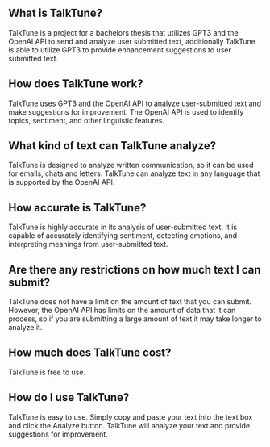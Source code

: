 
## What is TalkTune?
TalkTune is a project for a bachelors thesis that utilizes GPT3 and the OpenAI API to send and analyze user submitted text, additionally TalkTune is able to utilize GPT3 to provide enhancement suggestions to user submitted text.

## How does TalkTune work?
TalkTune uses GPT3 and the OpenAI API to analyze user-submitted text and make suggestions for improvement. The OpenAI API is used to identify topics, sentiment, and other linguistic features.

## What kind of text can TalkTune analyze?
TalkTune is designed to analyze written communication, so it can be used for emails, chats and letters. TalkTune can analyze text in any language that is supported by the OpenAI API.

## How accurate is TalkTune?
TalkTune is highly accurate in its analysis of user-submitted text. It is capable of accurately identifying sentiment, detecting emotions, and interpreting meanings from user-submitted text.

## Are there any restrictions on how much text I can submit?
TalkTune does not have a limit on the amount of text that you can submit. However, the OpenAI API has limits on the amount of data that it can process, so if you are submitting a large amount of text it may take longer to analyze it.

## How much does TalkTune cost?
TalkTune is free to use.

## How do I use TalkTune?
TalkTune is easy to use. Simply copy and paste your text into the text box and click the Analyze button. TalkTune will analyze your text and provide suggestions for improvement.